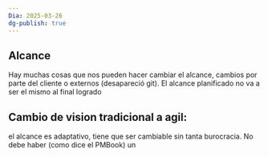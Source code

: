 ```yaml
---
Dia: 2025-03-26
dg-publish: true
---
```

## Alcance 
Hay muchas cosas que nos pueden hacer cambiar el alcance, cambios por parte del cliente o externos (desapareció git).
El alcance planificado no va a ser el mismo al final logrado

## Cambio de vision tradicional a agil:
el alcance es adaptativo, tiene que ser cambiable sin tanta burocracia. No debe haber (como dice el PMBook) un 